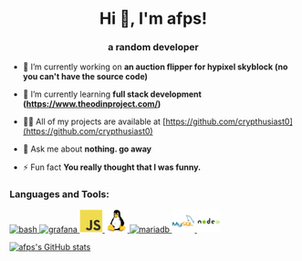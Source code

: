<h1 align="center">Hi 👋, I'm afps!</h1>
<h3 align="center">a random developer</h3>

- 🔭 I’m currently working on **an auction flipper for hypixel skyblock (no you can't have the source code)**

- 🌱 I’m currently learning **full stack development (https://www.theodinproject.com/)**

- 👨‍💻 All of my projects are available at [https://github.com/crypthusiast0](https://github.com/crypthusiast0)

- 💬 Ask me about **nothing. go away**

- ⚡ Fun fact **You really thought that I was funny.**


<h3 align="left">Languages and Tools:</h3>
<p align="left"> <a href="https://www.gnu.org/software/bash/" target="_blank"> <img src="https://www.vectorlogo.zone/logos/gnu_bash/gnu_bash-icon.svg" alt="bash" width="40" height="40"/> </a> <a href="https://grafana.com" target="_blank"> <img src="https://www.vectorlogo.zone/logos/grafana/grafana-icon.svg" alt="grafana" width="40" height="40"/> </a> <a href="https://developer.mozilla.org/en-US/docs/Web/JavaScript" target="_blank"> <img src="https://raw.githubusercontent.com/devicons/devicon/master/icons/javascript/javascript-original.svg" alt="javascript" width="40" height="40"/> </a> <a href="https://www.linux.org/" target="_blank"> <img src="https://raw.githubusercontent.com/devicons/devicon/master/icons/linux/linux-original.svg" alt="linux" width="40" height="40"/> </a> <a href="https://mariadb.org/" target="_blank"> <img src="https://www.vectorlogo.zone/logos/mariadb/mariadb-icon.svg" alt="mariadb" width="40" height="40"/> </a> <a href="https://www.mysql.com/" target="_blank"> <img src="https://raw.githubusercontent.com/devicons/devicon/master/icons/mysql/mysql-original-wordmark.svg" alt="mysql" width="40" height="40"/> </a> <a href="https://nodejs.org" target="_blank"> <img src="https://raw.githubusercontent.com/devicons/devicon/master/icons/nodejs/nodejs-original-wordmark.svg" alt="nodejs" width="40" height="40"/> </a> </p>


[![afps's GitHub stats](https://github-readme-stats.vercel.app/api?username=afps)](https://github.com/anuraghazra/github-readme-stats)
